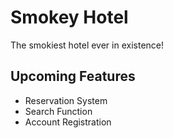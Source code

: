 # Smokey Hotel
The smokiest hotel ever in existence!

## Upcoming Features
* Reservation System
* Search Function
* Account Registration
